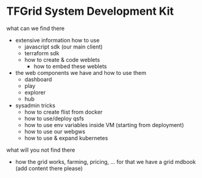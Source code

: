 # TFGrid System Development Kit

what can we find there

- extensive information how to use
    - javascript sdk (our main client)
    - terraform sdk
    - how to create & code weblets
        - how to embed these weblets
- the web components we have and how to use them
    - dashboard
    - play
    - explorer
    - hub
- sysadmin tricks
    - how to create flist from docker
    - how to use/deploy qsfs
    - how to use env variables inside VM (starting from deployment)
    - how to use our webgws
    - how to use & expand kubernetes


what will you not find there

- how the grid works, farming, pricing, ... for that we have a grid mdbook (add content there please)

